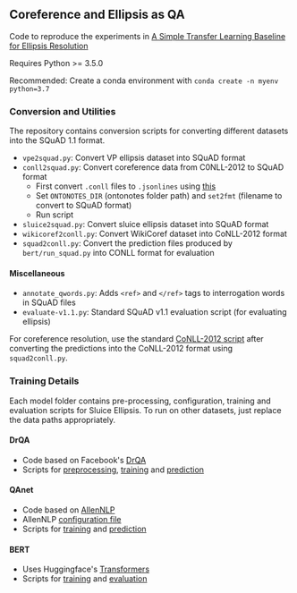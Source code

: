 ## Coreference and Ellipsis as QA
Code to reproduce the experiments in [A Simple Transfer Learning Baseline for Ellipsis Resolution](https://arxiv.org/abs/1908.11141)

Requires Python >= 3.5.0

Recommended: Create a conda environment with `conda create -n myenv python=3.7` 

### Conversion and Utilities
The repository contains conversion scripts for converting different datasets into the SQuAD 1.1 format.

* `vpe2squad.py`: Convert VP ellipsis dataset into SQuAD format
* `conll2squad.py`: Convert coreference data from C0NLL-2012 to SQuAD format
    - First convert `.conll` files to `.jsonlines` using [this](https://github.com/kentonl/e2e-coref/blob/master/minimize.py)
    - Set `ONTONOTES_DIR` (ontonotes folder path) and `set2fmt` (filename to convert to SQuAD format)
    - Run script
* `sluice2squad.py`: Convert sluice ellipsis dataset into SQuAD format
* `wikicoref2conll.py`: Convert WikiCoref dataset into CoNLL-2012 format
* `squad2conll.py`: Convert the prediction files produced by `bert/run_squad.py` into CONLL format for evaluation

#### Miscellaneous
* `annotate_qwords.py`: Adds `<ref>` and `</ref>` tags to interrogation words in SQuAD files
* `evaluate-v1.1.py`: Standard SQuAD v1.1 evaluation script (for evaluating ellipsis) 

For coreference resolution, use the standard [CoNLL-2012 script](http://conll.cemantix.org/2012/software.html) after converting the predictions into the CoNLL-2012 format using `squad2conll.py`.

### Training Details
Each model folder contains pre-processing, configuration, training and evaluation scripts for Sluice Ellipsis. To run on other datasets, just replace the data paths appropriately.

#### DrQA
* Code based on Facebook's [DrQA](https://github.com/facebookresearch/DrQA)
* Scripts for [preprocessing](https://github.com/coastalcph/universal-qa/blob/release/DrQA/run/prepare-data.sh), [training](https://github.com/coastalcph/universal-qa/blob/release/DrQA/run/train.sh) and [prediction](https://github.com/coastalcph/universal-qa/blob/release/DrQA/run/predict.sh)

#### QAnet
* Code based on [AllenNLP](https://github.com/allenai/allennlp)
* AllenNLP [configuration file](https://github.com/coastalcph/universal-qa/blob/release/qanet/qanet_sluice.json)
* Scripts for [training](https://github.com/coastalcph/universal-qa/blob/release/qanet/scripts/train.sh) and [prediction](https://github.com/coastalcph/universal-qa/blob/release/qanet/scripts/predict.sh)

#### BERT
* Uses Huggingface's [Transformers](https://github.com/huggingface/transformers)
* Scripts for [training](https://github.com/coastalcph/universal-qa/blob/release/bert/scripts/train.sh) and [evaluation](https://github.com/coastalcph/universal-qa/blob/release/bert/scripts/predict.sh)

